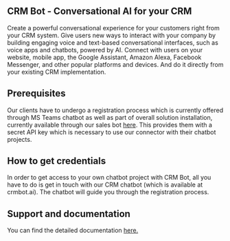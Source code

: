 ## CRM Bot - Conversational AI for your CRM

Create a powerful conversational experience for your customers right from your CRM system. Give users new ways to interact with your company by building engaging voice and text-based conversational interfaces, such as voice apps and chatbots, powered by AI. Connect with users on your website, mobile app, the Google Assistant, Amazon Alexa, Facebook Messenger, and other popular platforms and devices. And do it directly from your existing CRM implementation.

## Prerequisites

Our clients have to undergo a registration process which is currently offered through MS Teams chatbot as well as part of overall solution installation, currently available through our sales bot [here](https://crmbot.ai). This provides them with a secret API key which is necessary to use our connector with their chatbot projects.

## How to get credentials

In order to get access to your own chatbot project with CRM Bot, all you have to do is get in touch with our CRM chatbot (which is available at crmbot.ai). The chatbot will guide you through the registration process.

## Support and documentation

You can find the detailed documentation [here.](https://docs.crmbot.ai/docs/)
